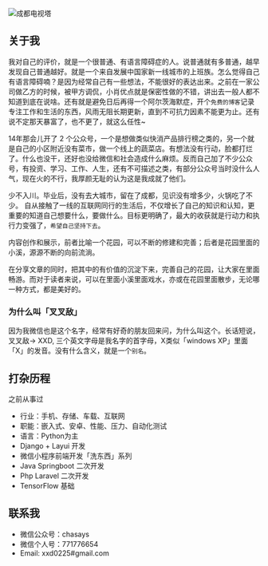 
![成都电视塔](https://gitee.com/chasays/mdPic/raw/master/uPic/YxoHPd.jpg)

## 关于我

我对自己的评价，就是一个很普通、有语言障碍症的人。说普通就有多普通，越早发现自己普通越好。就是一个来自发展中国家新一线城市的上班族。怎么觉得自己有语言障碍喃？是因为经常自己有一些想法，不能很好的表达出来。之前在一家公司做乙方的时候，被甲方调侃，小肖优点就是保密性做的不错，讲出去一般人都不知道到底在说啥。还有就是避免日后再得一个阿尔茨海默症，开个`免费的博客`记录专注工作和生活的东西，风雨无阻长期更新，直到不可抗力因素不能更为止。还有说不定那天暴富了，也不更了，就这么任性~

14年那会儿开了 2 个公众号，一个是想做类似快消产品排行榜之类的，另一个就是自己的小区附近没有菜市，做一个线上的蔬菜店。有想法没有行动，脸都打烂了。什么也没干，还好也没给微信和社会造成什么麻烦。反而自己加了不少公众号，有投资、学习、工作、人生，还有不可描述之类，有部分公众号当时没什么人气，现在火的不行，我厚颜无耻的认为这是我成就了他们。

少不入川。毕业后，没有去大城市，留在了成都，见识没有增多少，火锅吃了不少。
自从接触了一线的互联网同行的生活后，不仅增长了自己的知识和认知，更重要的知道自己想要什么，要做什么。目标更明确了，最大的收获就是行动力和执行力变强了，`希望自己坚持下去`。

内容创作和展示，前者比喻一个花园，可以不断的修建和完善；后者是花园里面的小溪，源源不断的向前流淌。

在分享文章的同时，把其中的有价值的沉淀下来，完善自己的花园，让大家在里面畅游。而对于读者来说，可以在里面小溪里面戏水，亦或在花园里面散步，无论哪一种方式，都是美好的。


### 为什么叫「叉叉敌」

因为我微信也是这个名字，经常有好奇的朋友回来问，为什么叫这个。长话短说，叉叉敌-> XXD, 三个英文字母是我名字的首字母，X类似「windows XP」里面「X」的发音。没有什么含义，就是一个`别名`。

## 打杂历程

之前从事过

- 行业：手机、存储、车载、互联网
- 职能：嵌入式、安卓、性能、压力、自动化测试
- 语言：Python为主
- Django + Layui 开发
- 微信小程序前端开发「洗东西」系列
- Java Springboot 二次开发
- Php Laravel 二次开发
- TensorFlow 基础

## 联系我


- 微信公众号：chasays
- 微信个人号：771776654
- Email: xxd0225#gmail.com
